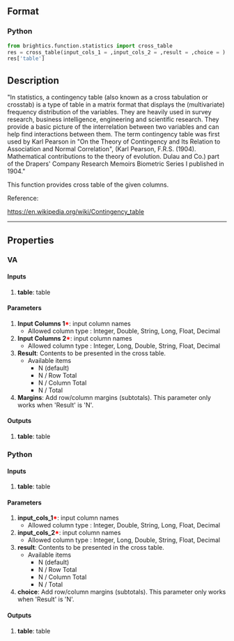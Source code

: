 ## Format
### Python
```python
from brightics.function.statistics import cross_table
res = cross_table(input_cols_1 = ,input_cols_2 = ,result = ,choice = )
res['table']
```

## Description
"In statistics, a contingency table (also known as a cross tabulation or crosstab) is a type of table in a matrix format that displays the (multivariate) frequency distribution of the variables. They are heavily used in survey research, business intelligence, engineering and scientific research. They provide a basic picture of the interrelation between two variables and can help find interactions between them. The term contingency table was first used by Karl Pearson in "On the Theory of Contingency and Its Relation to Association and Normal Correlation", (Karl Pearson, F.R.S. (1904). Mathematical contributions to the theory of evolution. Dulau and Co.) part of the Drapers' Company Research Memoirs Biometric Series I published in 1904."

This function provides cross table of the given columns.

Reference:

https://en.wikipedia.org/wiki/Contingency_table

---

## Properties
### VA
#### Inputs
1. **table**: table

#### Parameters
1. **Input Columns 1**<b style="color:red">*</b>: input column names
   - Allowed column type : Integer, Double, String, Long, Float, Decimal
2. **Input Columns 2**<b style="color:red">*</b>: input column names
   - Allowed column type : Integer, Long, Double, String, Float, Decimal
3. **Result**: Contents to be presented in the cross table.
   - Available items
      - N (default)
      - N / Row Total
      - N / Column Total
      - N / Total
4. **Margins**: Add row/column margins (subtotals). This parameter only works when 'Result' is 'N'.

#### Outputs
1. **table**: table

### Python
#### Inputs
1. **table**: table

#### Parameters
1. **input_cols_1**<b style="color:red">*</b>: input column names
   - Allowed column type : Integer, Double, String, Long, Float, Decimal
2. **input_cols_2**<b style="color:red">*</b>: input column names
   - Allowed column type : Integer, Long, Double, String, Float, Decimal
3. **result**: Contents to be presented in the cross table.
   - Available items
      - N (default)
      - N / Row Total
      - N / Column Total
      - N / Total
4. **choice**: Add row/column margins (subtotals). This parameter only works when 'Result' is 'N'.

#### Outputs
1. **table**: table

